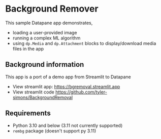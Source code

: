 # Background Remover

This sample Datapane app demonstrates,

- loading a user-provided image
- running a complex ML algorithm
- using `dp.Media` and `dp.Attachment` blocks to display/download media files in the app


## Background information

This app is a port of a demo app from Streamlit to Datapane

- View streamlit app: https://bgremoval.streamlit.app
- View streamlit code https://github.com/tyler-simons/BackgroundRemoval


## Requirements

- Python 3.10 and below (3.11 not currently supported)
- `rembg` package (doesn't support py 3.11)
